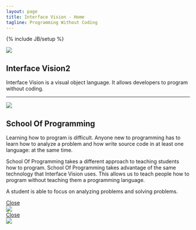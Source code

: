 ```yaml
---
layout: page
title: Interface Vision - Home
tagline: Programming Without Coding
---
```

{% include JB/setup %}

<div class="featurette cursor-pointer">
  <a onclick="$('#image-popup-vision').modal('show');">
    <img class="featurette-image pull-right popup-image" src="../assets/img/iPadMockupVision524x409.png"></img>
  </a>
  <h2 class="featurette-heading">Interface Vision2</h2>
  <p class="lead">Interface Vision is a visual object language. It allows developers to program without coding.</p>
</div>

<hr class="featurette-divider">

<div class="featurette cursor-pointer">
  <a onclick="$('#image-popup-school').modal('show');">
    <img class="featurette-image pull-left popup-image" src="../assets/img/iPadMockupSchool524x409.png"></img>
  </a>
  <h2 class="featurette-heading">School Of Programming</h2>
  <p class="lead">Learning how to program is difficult. Anyone new to programming has to learn how to analyze a problem and how write source code in at least one language: at the same time.</p>
  <p class="lead">School Of Programming takes a different approach to teaching students how to program. School Of Programming takes advantage of the same technology that Interface Vision uses. This allows us to teach people how to program without teaching them a programming language.</p>
  <p class="lead">A student is able to focus on analyzing problems and solving problems.</p>
</div>

<div class="modal fade" id="image-popup-school">
  <div class="modal-footer">
    <a href="#" class="btn btn-primary" data-dismiss="modal">Close</a>
  </div>
  <div class="modal-body">
    <img src="../assets/img/iPadMockupSchool1084x847.png"></img>
  </div>
</div>

<div class="modal fade" id="image-popup-vision">
  <div class="modal-footer">
    <a href="#" class="btn btn-primary" data-dismiss="modal">Close</a>
  </div>
  <div class="modal-body">
    <img src="../assets/img/iPadMockupVision1084x847.png"></img>
  </div>
</div>



​

